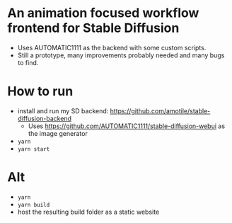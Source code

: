 # An animation focused workflow frontend for Stable Diffusion
* Uses AUTOMATIC1111 as the backend with some custom scripts.
* Still a prototype, many improvements probably needed and many bugs to find.

# How to run 
* install and run my SD backend: https://github.com/amotile/stable-diffusion-backend
  * Uses https://github.com/AUTOMATIC1111/stable-diffusion-webui as the image generator
* `yarn`
* `yarn start`

# Alt
* `yarn`
* `yarn build`
* host the resulting build folder as a static website

